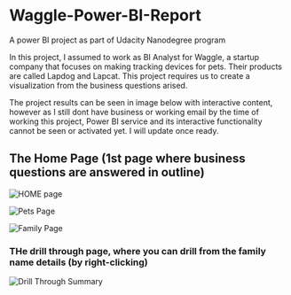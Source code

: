 # Waggle-Power-BI-Report
A power BI project as part of Udacity Nanodegree program

In this project, I assumed to work as BI Analyst for Waggle, a startup company that focuses on making tracking devices for pets. Their products are called Lapdog and Lapcat. This project requires us to create a visualization from the business questions arised. 

The project results can be seen in image below with interactive content, however as I still dont have business or working email by the time of working this project, Power BI service and its interactive functionality cannot be seen or activated yet. I will update once ready. 

## The Home Page (1st page where business questions are answered in outline)
![HOME page ](https://user-images.githubusercontent.com/71933300/182041071-eff7d9b3-b988-49ec-9d59-1d27a8d35f08.jpg)

![Pets Page](https://user-images.githubusercontent.com/71933300/182041099-bc44e4dc-9a1b-4b60-96ae-df34484e7d89.jpg)

![Family Page](https://user-images.githubusercontent.com/71933300/182041103-9688294e-f033-40b2-9e2c-71abe7f50e4f.jpg)

### THe drill through page, where you can drill from the family name details (by right-clicking)
![Drill Through Summary](https://user-images.githubusercontent.com/71933300/182041133-963373a9-ab23-400b-a9f6-0e6d6220276a.jpg)
